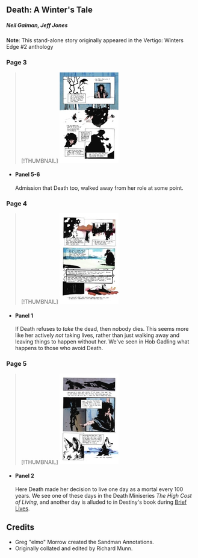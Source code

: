## Death: A Winter's Tale

##### Neil Gaiman, Jeff Jones

**Note**: This stand-alone story originally appeared in the Vertigo: Winters Edge #2 anthology

### Page 3

> [!THUMBNAIL] ![](thumbnails/sandman-death-winter/page03.jpg)

- #### Panel 5-6

  Admission that Death too, walked away from her role at some point.

### Page 4

> [!THUMBNAIL] ![](thumbnails/sandman-death-winter/page04.jpg)

- #### Panel 1
  If Death refuses to _take_ the dead, then nobody dies. This seems more like her actively _not_ taking lives, rather than just walking away and leaving things to happen without her. We've seen in Hob Gadling what happens to those who avoid Death.

### Page 5

> [!THUMBNAIL] ![](thumbnails/sandman-death-winter/page05.jpg)

- #### Panel 2

  Here Death made her decision to live one day as a mortal every 100 years. We see one of these days in the Death Miniseries _The High Cost of Living_, and another day is alluded to in Destiny's book during [Brief Lives](sandman.47.md#page-14).

## Credits

- Greg "elmo" Morrow created the Sandman Annotations.
- Originally collated and edited by Richard Munn.
